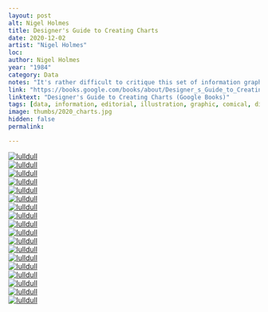 ```yaml
---
layout: post
alt: Nigel Holmes
title: Designer's Guide to Creating Charts
date: 2020-12-02
artist: "Nigel Holmes"
loc: 
author: Nigel Holmes
year: "1984"
category: Data
notes: "It's rather difficult to critique this set of information graphics by Nigel Holmes. On one hand they go against most of the unpsoken rules of practical communication design... but on the other hand they are ridiculously fun (at least the ones that aren't problematic."
link: "https://books.google.com/books/about/Designer_s_Guide_to_Creating_Charts_Diag.html?id=v-hQAAAAMAAJ"
linktext: "Designer's Guide to Creating Charts (Google Books)"
tags: [data, information, editorial, illustration, graphic, comical, diagram]
image: thumbs/2020_charts.jpg
hidden: false
permalink:

---
```




<div class="post_image">
	<a href="{{ site.baseurl }}/images/posts/2020_charts/001.jpg" target="_blank">
	<img src="{{ site.baseurl }}/images/posts/2020_charts/001.jpg" alt="lulldull"></a>
</div>

<div class="post_image">
	<a href="{{ site.baseurl }}/images/posts/2020_charts/002.jpg" target="_blank">
	<img src="{{ site.baseurl }}/images/posts/2020_charts/002.jpg" alt="lulldull"></a>
</div>

<div class="post_image">
	<a href="{{ site.baseurl }}/images/posts/2020_charts/003.jpg" target="_blank">
	<img src="{{ site.baseurl }}/images/posts/2020_charts/003.jpg" alt="lulldull"></a>
</div>

<div class="post_image">
	<a href="{{ site.baseurl }}/images/posts/2020_charts/004.jpg" target="_blank">
	<img src="{{ site.baseurl }}/images/posts/2020_charts/004.jpg" alt="lulldull"></a>
</div>

<div class="post_image">
	<a href="{{ site.baseurl }}/images/posts/2020_charts/005.jpg" target="_blank">
	<img src="{{ site.baseurl }}/images/posts/2020_charts/005.jpg" alt="lulldull"></a>
</div>

<div class="post_image">
	<a href="{{ site.baseurl }}/images/posts/2020_charts/006.jpg" target="_blank">
	<img src="{{ site.baseurl }}/images/posts/2020_charts/006.jpg" alt="lulldull"></a>
</div>

<div class="post_image">
	<a href="{{ site.baseurl }}/images/posts/2020_charts/007.jpg" target="_blank">
	<img src="{{ site.baseurl }}/images/posts/2020_charts/007.jpg" alt="lulldull"></a>
</div>

<div class="post_image">
	<a href="{{ site.baseurl }}/images/posts/2020_charts/008.jpg" target="_blank">
	<img src="{{ site.baseurl }}/images/posts/2020_charts/008.jpg" alt="lulldull"></a>
</div>

<div class="post_image">
	<a href="{{ site.baseurl }}/images/posts/2020_charts/009.jpg" target="_blank">
	<img src="{{ site.baseurl }}/images/posts/2020_charts/009.jpg" alt="lulldull"></a>
</div>

<div class="post_image">
	<a href="{{ site.baseurl }}/images/posts/2020_charts/010.jpg" target="_blank">
	<img src="{{ site.baseurl }}/images/posts/2020_charts/010.jpg" alt="lulldull"></a>
</div>


<div class="post_image">
	<a href="{{ site.baseurl }}/images/posts/2020_charts/011.jpg" target="_blank">
	<img src="{{ site.baseurl }}/images/posts/2020_charts/011.jpg" alt="lulldull"></a>
</div>

<div class="post_image">
	<a href="{{ site.baseurl }}/images/posts/2020_charts/012.jpg" target="_blank">
	<img src="{{ site.baseurl }}/images/posts/2020_charts/012.jpg" alt="lulldull"></a>
</div>

<div class="post_image">
	<a href="{{ site.baseurl }}/images/posts/2020_charts/013.jpg" target="_blank">
	<img src="{{ site.baseurl }}/images/posts/2020_charts/013.jpg" alt="lulldull"></a>
</div>

<div class="post_image">
	<a href="{{ site.baseurl }}/images/posts/2020_charts/014.jpg" target="_blank">
	<img src="{{ site.baseurl }}/images/posts/2020_charts/014.jpg" alt="lulldull"></a>
</div>

<div class="post_image">
	<a href="{{ site.baseurl }}/images/posts/2020_charts/015.jpg" target="_blank">
	<img src="{{ site.baseurl }}/images/posts/2020_charts/015.jpg" alt="lulldull"></a>
</div>

<div class="post_image">
	<a href="{{ site.baseurl }}/images/posts/2020_charts/016.jpg" target="_blank">
	<img src="{{ site.baseurl }}/images/posts/2020_charts/016.jpg" alt="lulldull"></a>
</div>


<div class="post_image">
	<a href="{{ site.baseurl }}/images/posts/2020_charts/017.jpg" target="_blank">
	<img src="{{ site.baseurl }}/images/posts/2020_charts/017.jpg" alt="lulldull"></a>
</div>

<div class="post_image">
	<a href="{{ site.baseurl }}/images/posts/2020_charts/018.jpg" target="_blank">
	<img src="{{ site.baseurl }}/images/posts/2020_charts/018.jpg" alt="lulldull"></a>
</div>
